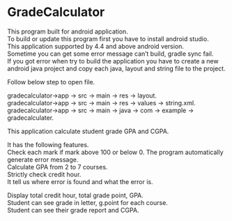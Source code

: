 # GradeCalculator
This program built for android application.    
To build or update this program first you have to install android studio.     
This application supported by 4.4 and above android version.    
Sometime you can get some error message can’t build,  gradle sync fail.    
If you got error when try to build the application you have to create a new android java project and copy each java, layout and string file to the project.   
 
 Follow below step to open file.  
 
 gradecalculator->app -> src -> main -> res -> layout.   
 gradecalculator->app -> src -> main -> res -> values -> string.xml.  
 gradecalculator->app -> src -> main -> java -> com ->  example -> gradecalculater.  
  
 This application calculate student grade GPA and CGPA.  

 It has the following features.  
 Check each mark if mark above 100 or below 0. The program automatically generate error message.  
 Calculate GPA from 2 to 7 courses.   
 Strictly check credit hour.  
 It tell us where error is found and what the error is.  
 
 Display total credit hour, total grade point, GPA.  
 Student can see grade in letter, g.point for each course.  
 Student can see their grade report and CGPA.  
